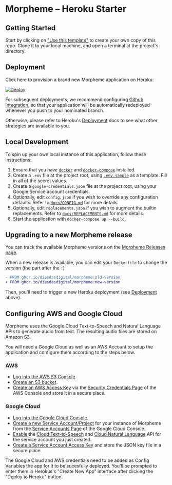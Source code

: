# Morpheme – Heroku Starter

## Getting Started

Start by clicking on ["Use this template"](https://github.com/diesdasdigital/morpheme-heroku-starter/generate) to create your own copy of this repo. Clone it to your local machine, and open a terminal at the project's directory.

## Deployment

Click here to provision a brand new Morpheme application on Heroku:

[![Deploy](https://www.herokucdn.com/deploy/button.svg)](https://heroku.com/deploy?template=https://github.com/diesdasdigital/morpheme-heroku-starter)

For subsequent deployments, we recommend configuring [Github Integration](https://devcenter.heroku.com/articles/github-integration), so that your application will be automatically redeployed whenever you push to your nominated branch.

Otherwise, please refer to Heroku's [Deployment](https://devcenter.heroku.com/articles/git) docs to see what other strategies are available to you.

## Local Development

To spin up your own local instance of this application, follow these instructions:

1. Ensure that you have [`docker`](https://docs.docker.com/get-docker/) and [`docker-compose`](https://docs.docker.com/compose/install/) installed.
2. Create a `.env` file at the project root, using [`.env.sample`](https://github.com/diesdasdigital/morpheme/blob/main/.env.sample) as a template. Fill in all of the secret values.
3. Create a `google-credentials.json` file at the project root, using your Google Service account credentials.
4. Optionally, edit `config.json` if you wish to override any configuration defaults. Refer to [`docs/CONFIG.md`](https://github.com/diesdasdigital/morpheme/blob/main/docs/CONFIG.md) for more details.
5. Optionally, edit `replacements.json` if you wish to augment the builtin replacements. Refer to [`docs/REPLACEMENTS.md`](https://github.com/diesdasdigital/morpheme/blob/main/docs/REPLACEMENTS.md) for more details.
6. Start the application with `docker-compose up --build`.

## Upgrading to a new Morpheme release

You can track the available Morpheme versions on the [Morpheme Releases page](https://github.com/diesdasdigital/morpheme/releases).

When a new release is available, you can edit your `Dockerfile` to change the version (the part after the `:`)

```diff
- FROM ghcr.io/diesdasdigital/morpheme:old-version
+ FROM ghcr.io/diesdasdigital/morpheme:new-version
```

Then, you'll need to trigger a new Heroku deployment (see [Deployment](#Deployment) above).

## Configuring AWS and Google Cloud

Morpheme uses the Google Cloud Text-to-Speech and Natural Language APIs to generate audio from text. The resulting audio files are stored on Amazon S3.

You will need a Google Cloud as well as an AWS Account to setup the application and configure them according to the steps below.

### AWS

- [Log into the AWS S3 Console](https://console.aws.amazon.com/s3/).
- [Create an S3 bucket](https://docs.aws.amazon.com/AmazonS3/latest/userguide/create-bucket-overview.html).
- [Create an AWS Access Key](https://docs.aws.amazon.com/general/latest/gr/aws-sec-cred-types.html) via the [Security Credentials Page](https://console.aws.amazon.com/iam/home?#security_credential) of the AWS Console and store it in a secure place.

### Google Cloud

- [Log into the Google Cloud Console](https://console.cloud.google.com).
- [Create a new Service Account/Project](https://cloud.google.com/iam/docs/creating-managing-service-accounts) for your instance of Morpheme from the [Service Accounts Page](https://console.cloud.google.com/iam-admin/serviceaccounts) of the Google Cloud Console.
- [Enable](https://cloud.google.com/service-usage/docs/enable-disable) the [Cloud Text-to-Speech](https://console.cloud.google.com/marketplace/product/google/texttospeech.googleapis.com) and [Cloud Natural Language](https://console.cloud.google.com/marketplace/product/google/language.googleapis.com) API for the service account you just created.
- [Create a Service Account Access Key](https://cloud.google.com/docs/authentication/getting-started) and store the JSON key file in a secure place.

The Google Cloud and AWS credentials need to be added as Config Variables the app for it to be sucesfully deployed. You'll be prompted to enter them in Herokus's "Create New App" interface after clicking the "Deploy to Heroku" button.

